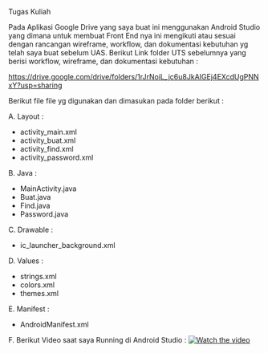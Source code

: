 Tugas Kuliah

Pada Aplikasi Google Drive yang saya buat ini menggunakan Android Studio yang dimana untuk membuat Front End nya ini mengikuti atau sesuai dengan rancangan wireframe, workflow, dan dokumentasi kebutuhan yg telah saya buat sebelum UAS. Berikut Link folder UTS sebelumnya yang berisi workflow, wireframe, dan dokumentasi kebutuhan :

https://drive.google.com/drive/folders/1rJrNoiL_jc6u8JkAIGEj4EXcdUgPNNxY?usp=sharing

Berikut file file yg digunakan dan dimasukan pada folder berikut :

A. Layout :

- activity_main.xml
- activity_buat.xml
- activity_find.xml
- activity_password.xml

B. Java :

- MainActivity.java
- Buat.java
- Find.java
- Password.java

C. Drawable :

- ic_launcher_background.xml

D. Values :

- strings.xml
- colors.xml
- themes.xml

E. Manifest :

- AndroidManifest.xml

F. Berikut Video saat saya Running di Android Studio :
[![Watch the video](https://i.imgur.com/vKb2F1B.png)](https://youtu.be/5NjklYBNYdY)

